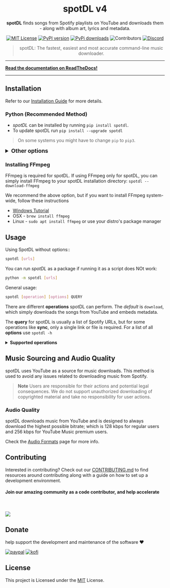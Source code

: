 <!--- mdformat-toc start --slug=github --->

<!---
!!! IF EDITING THE README, ENSURE TO COPY THE WHOLE FILE TO index.md in `/docs/` AND REMOVE THE REFERENCES TO ReadTheDocs THERE.
--->

<div align="center">

# spotDL v4

**spotDL** finds songs from Spotify playlists on YouTube and downloads them - along with album art, lyrics and metadata.

[![MIT License](https://img.shields.io/github/license/spotdl/spotify-downloader?color=44CC11&style=flat-square)](https://github.com/spotDL/spotify-downloader/blob/master/LICENSE)
[![PyPI version](https://img.shields.io/pypi/pyversions/spotDL?color=%2344CC11&style=flat-square)](https://pypi.org/project/spotdl/)
[![PyPi downloads](https://img.shields.io/pypi/dw/spotDL?label=downloads@pypi&color=344CC11&style=flat-square)](https://pypi.org/project/spotdl/)
![Contributors](https://img.shields.io/github/contributors/spotDL/spotify-downloader?style=flat-square)
[![Discord](https://img.shields.io/discord/771628785447337985?label=discord&logo=discord&style=flat-square)](https://discord.gg/xCa23pwJWY)

> spotDL: The fastest, easiest and most accurate command-line music downloader.

</div>

---

**[Read the documentation on ReadTheDocs!](https://spotdl.readthedocs.io)**

---

## Installation

Refer to our [Installation Guide](https://spotdl.rtfd.io/en/latest/installation/) for more details.

### Python (Recommended Method)

-   _spotDL_ can be installed by running `pip install spotdl`.
-   To update spotDL run `pip install --upgrade spotdl`

> On some systems you might have to change `pip` to `pip3`.

<details>
    <summary style="font-size:1.25em"><strong>Other options</strong></summary>

-   Prebuilt executable
    -   You can download the latest version from the
        [Releases Tab](https://github.com/spotDL/spotify-downloader/releases)
-   On Termux
    -   `curl -L https://raw.githubusercontent.com/spotDL/spotify-downloader/master/scripts/termux.sh | sh`
-   Arch
    -   There is an [Arch User Repository (AUR) package](https://aur.archlinux.org/packages/python-spotdl/) for
        spotDL.
-   Docker

    -   Build image:

        ```bash
        docker build -t spotdl .
        ```

    -   Launch container with spotDL parameters (see section below). You need to create mapped
        volume to access song files

        ```bash
        docker run --rm -v $(pwd):/music spotdl download [trackUrl]
        ```

-   Build from source
    ```bash
    git clone https://github.com/spotDL/spotify-downloader && cd spotify-downloader
    pip install poetry
    poetry install
    poetry run python3 scripts/build.py
    ```
    An executable is created in `spotify-downloader/dist/`.

</details>

### Installing FFmpeg

FFmpeg is required for spotDL. If using FFmpeg only for spotDL, you can simply install FFmpeg to your spotDL installation directory:
`spotdl --download-ffmpeg`

We recommend the above option, but if you want to install FFmpeg system-wide,
follow these instructions

-   [Windows Tutorial](https://windowsloop.com/install-ffmpeg-windows-10/)
-   OSX - `brew install ffmpeg`
-   Linux - `sudo apt install ffmpeg` or use your distro's package manager

## Usage

Using SpotDL without options::

```sh
spotdl [urls]
```

You can run _spotDL_ as a package if running it as a script does NOt work:

```sh
python -m spotdl [urls]
```

General usage:

```sh
spotdl [operation] [options] QUERY
```

There are different **operations** spotDL can perform. The _default_ is `download`, which simply downloads the songs from YouTube and embeds metadata.

The **query** for spotDL is usually a list of Spotify URLs, but for some operations like **sync**, only a single link or file is required.
For a list of all **options** use `spotdl -h`

<details>
<summary style="font-size:1em"><strong>Supported operations</strong></summary>

-   `save`: Saves only the metadata from Spotify without downloading anything.

    -   Usage:
        `spotdl save [query] --save-file {filename}.spotdl`

-   `web`: Starts a web interface instead of using the command line. However, it has limited features and only supports downloading single songs.

-   `url`: Get direct download link for each song from the query.

    -   Usage:
        `spotdl url [query]`

-   `sync`: Updates directories. Compares the directory with the current state of the playlist. Newly added songs will be downloaded and removed songs will be deleted. No other songs will be downloaded and no other files will be deleted.

    -   Usage:
        `spotdl sync [query] --save-file {filename}.spotdl`

        This create a new **sync** file, to update the directory in the future, use:

        `spotdl sync {filename}.spotdl`

-   `meta`: Updates metadata for the provided song files.
</details>

## Music Sourcing and Audio Quality

spotDL uses YouTube as a source for music downloads. This method is used to avoid any issues related to downloading music from Spotify.

> **Note**
> Users are responsible for their actions and potential legal consequences. We do not support unauthorized downloading of copyrighted material and take no responsibility for user actions.

### Audio Quality

spotDL downloads music from YouTube and is designed to always download the highest possible bitrate; which is 128 kbps for regular users and 256 kbps for YouTube Music premium users.

Check the [Audio Formats](docs/usage.md#audio-formats-and-quality) page for more info.

## Contributing

Interested in contributing? Check out our [CONTRIBUTING.md](docs/CONTRIBUTING.md) to find
resources around contributing along with a guide on how to set up a development environment.

#### Join our amazing community as a code contributor, and help accelerate

<br><br>
<a href="https://github.com/spotDL/spotify-downloader/graphs/contributors">
<img class="dark-light" src="https://contrib.rocks/image?repo=spotDL/spotify-downloader&anon=0&columns=25&max=100&r=true" />
</a>

## Donate

help support the development and maintenance of the software ❤️

[![paypal](https://img.shields.io/badge/paypal-%2300457C.svg?&style=for-the-badge&logo=paypal&logoColor=white)](https://paypal.me/kko7)
[![kofi](https://img.shields.io/badge/kofi-%23F16061.svg?&style=for-the-badge&logo=ko-fi&logoColor=white)](https://ko-fi.com/xnetcat)

## License

This project is Licensed under the [MIT](/LICENSE) License.
